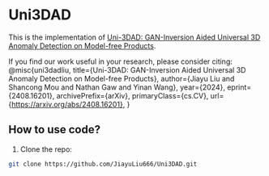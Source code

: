 # Uni3DAD
This is the implementation of [Uni-3DAD: GAN-Inversion Aided Universal 3D Anomaly Detection on Model-free Products](https://arxiv.org/abs/2408.16201).

If you find our work useful in your research, please consider citing: 
@misc{uni3dadliu,
      title={Uni-3DAD: GAN-Inversion Aided Universal 3D Anomaly Detection on Model-free Products}, 
      author={Jiayu Liu and Shancong Mou and Nathan Gaw and Yinan Wang},
      year={2024},
      eprint={2408.16201},
      archivePrefix={arXiv},
      primaryClass={cs.CV},
      url={https://arxiv.org/abs/2408.16201}, 
}

## How to use code?
1.  Clone the repo:
```bash
git clone https://github.com/JiayuLiu666/Uni3DAD.git
